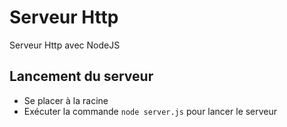 # Serveur Http 

Serveur Http avec NodeJS

## Lancement du serveur

- Se placer à la racine
- Exécuter la commande ```node server.js``` pour lancer le serveur
